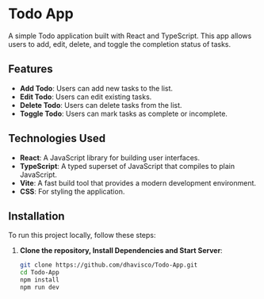 # Todo App

A simple Todo application built with React and TypeScript. This app allows users to add, edit, delete, and toggle the completion status of tasks.

## Features

- **Add Todo**: Users can add new tasks to the list.
- **Edit Todo**: Users can edit existing tasks.
- **Delete Todo**: Users can delete tasks from the list.
- **Toggle Todo**: Users can mark tasks as complete or incomplete.

## Technologies Used

- **React**: A JavaScript library for building user interfaces.
- **TypeScript**: A typed superset of JavaScript that compiles to plain JavaScript.
- **Vite**: A fast build tool that provides a modern development environment.
- **CSS**: For styling the application.

## Installation

To run this project locally, follow these steps:

1. **Clone the repository, Install Dependencies and Start Server**:

   ```sh
   git clone https://github.com/dhavisco/Todo-App.git
   cd Todo-App
   npm install
   npm run dev

   ```
   

